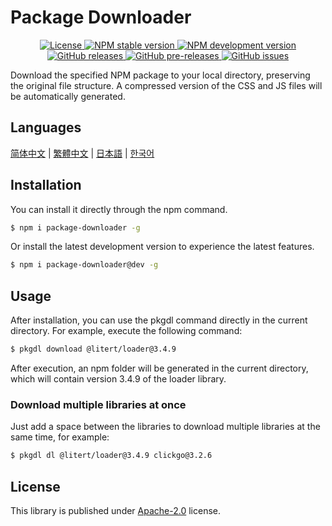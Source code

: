 # Package Downloader

<p align="center">
    <a href="https://github.com/maiyun/package-downloader/blob/master/LICENSE">
        <img alt="License" src="https://img.shields.io/github/license/maiyun/package-downloader?color=blue" />
    </a>
    <a href="https://www.npmjs.com/package/package-downloader">
        <img alt="NPM stable version" src="https://img.shields.io/npm/v/package-downloader?color=brightgreen&logo=npm" />
        <img alt="NPM development version" src="https://img.shields.io/npm/v/package-downloader/dev?color=yellow&logo=npm" />
    </a><br>
    <a href="https://github.com/maiyun/package-downloader/releases">
        <img alt="GitHub releases" src="https://img.shields.io/github/v/release/maiyun/package-downloader?color=brightgreen&logo=github" />
        <img alt="GitHub pre-releases" src="https://img.shields.io/github/v/release/maiyun/package-downloader?color=yellow&logo=github&include_prereleases" />
    </a>
    <a href="https://github.com/maiyun/package-downloader/issues">
        <img alt="GitHub issues" src="https://img.shields.io/github/issues/maiyun/package-downloader?color=blue&logo=github" />
    </a>
</p>

Download the specified NPM package to your local directory, preserving the original file structure. A compressed version of the CSS and JS files will be automatically generated.

## Languages

[简体中文](doc/README.sc.md) | [繁體中文](doc/README.tc.md) | [日本語](doc/README.ja.md) | [한국어](doc/README.ko.md)

## Installation

You can install it directly through the npm command.

```sh
$ npm i package-downloader -g
```

Or install the latest development version to experience the latest features.

```sh
$ npm i package-downloader@dev -g
```

## Usage

After installation, you can use the pkgdl command directly in the current directory. For example, execute the following command:

```sh
$ pkgdl download @litert/loader@3.4.9
```

After execution, an npm folder will be generated in the current directory, which will contain version 3.4.9 of the loader library.

### Download multiple libraries at once

Just add a space between the libraries to download multiple libraries at the same time, for example:

```sh
$ pkgdl dl @litert/loader@3.4.9 clickgo@3.2.6
```

## License

This library is published under [Apache-2.0](./LICENSE) license.